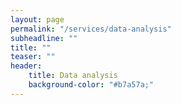 ```yaml
---
layout: page
permalink: "/services/data-analysis"
subheadline: ""
title: ""
teaser: ""
header:
    title: Data analysis
    background-color: "#b7a57a;"
---
```





 [1]: #
